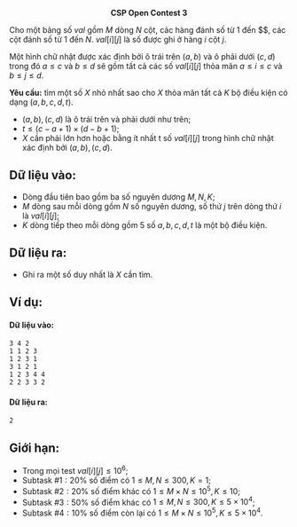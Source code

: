 **<center>CSP Open Contest 3</center>**

Cho một bảng số $val$ gồm $M$ dòng $N$ cột, các hàng đánh số từ $1$ đến $$, các cột đánh số từ $1$ đến $N$. $val[i][j]$ là số được ghi ở hàng $i$ cột $j$.

Một hình chữ nhật được xác định bởi ô trái trên $(a, b)$ và ô phải dưới $(c, d)$ trong đó $a ≤ c$ và $b ≤ d$ sẽ gồm tất cả các số $val[i][j]$ thỏa mãn $a ≤ i ≤ c$ và $b ≤ j ≤ d$.

**Yêu cầu:** tìm một số $X$ nhỏ nhất sao cho $X$ thỏa mãn tất cả $K$ bộ điều kiện có dạng $(a, b, c, d, t)$.
- $(a, b), (c, d)$ là ô trái trên và phải dưới như trên;
- $t ≤ (c − a + 1) × (d − b + 1)$;
- $X$ cần phải lớn hơn hoặc bằng ít nhất t số $val[i][j]$ trong hình chữ nhật xác định bởi $(a, b), (c, d)$.

## Dữ liệu vào:
- Dòng đầu tiên bao gồm ba số nguyên dương $M, N, K$;
- $M$ dòng sau mỗi dòng gồm $N$ số nguyên dương, số thứ $j$ trên dòng thứ $i$ là $val[i][j]$;
- $K$ dòng tiếp theo mỗi dòng gồm $5$ số $a, b,c, d, t$ là một bộ điều kiện.

## Dữ liệu ra:
- Ghi ra một số duy nhất là $X$ cần tìm.

## Ví dụ:
#### Dữ liệu vào:
```
3 4 2
1 1 2 3
1 2 3 1
3 1 2 1
1 2 3 4 4
2 2 3 3 2
```

#### Dữ liệu ra:
```
2
```

## Giới hạn:
- Trong mọi test $val[i][j] ≤ 10^6$;
- Subtask $\#1: 20\%$ số điểm có $1 ≤ M, N ≤ 300, K = 1$;
- Subtask $\#2: 20\%$ số điểm khác có $1 ≤ M × N ≤ 10^5, K ≤ 10$;
- Subtask $\#3: 50\%$ số điểm khác có $1 ≤ M, N ≤ 300, K ≤ 5 × 10^4$;
- Subtask $\#4: 10\%$ số điểm còn lại có $1 ≤ M × N ≤ 10^5, K ≤ 5 × 10^4$.